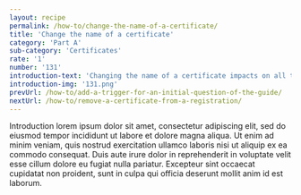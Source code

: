 ```yaml
---
layout: recipe
permalink: /how-to/change-the-name-of-a-certificate/
title: 'Change the name of a certificate'
category: 'Part A'
sub-category: 'Certificates'
rate: '1'
number: '131'
introduction-text: 'Changing the name of a certificate impacts on all the certificates already processed in the system.'
introduction-img: '131.png'
prevUrl: /how-to/add-a-trigger-for-an-initial-question-of-the-guide/
nextUrl: /how-to/remove-a-certificate-from-a-registration/
---
```


Introduction lorem ipsum dolor sit amet, consectetur adipiscing elit, sed do eiusmod tempor incididunt ut labore et dolore magna aliqua. Ut enim ad minim veniam, quis nostrud exercitation ullamco laboris nisi ut aliquip ex ea commodo consequat. Duis aute irure dolor in reprehenderit in voluptate velit esse cillum dolore eu fugiat nulla pariatur. Excepteur sint occaecat cupidatat non proident, sunt in culpa qui officia deserunt mollit anim id est laborum.

